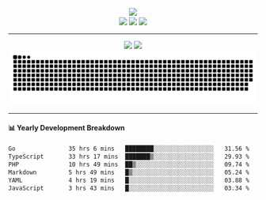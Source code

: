 <p align="center">
  <img src="https://readme-typing-svg.herokuapp.com?font=Fira+Code&pause=1000&color=FF69B4&center=true&vCenter=true&width=435&lines=%F0%9F%8F%B3%EF%B8%8F%E2%80%8D%E2%9A%A7%EF%B8%8F+BaiYi's+GitHub+Profile+%F0%9F%8F%B3%EF%B8%8F%E2%80%8D%E2%9A%A7%EF%B8%8F" />
  <br>
  <a href="https://mtf.wiki/"><img src="https://img.shields.io/static/v1?label=Gender&message=Male-To-Female&color=ff69b4&style=for-the-badge" /></a>
  <a href="https://github.com/WhiteElytra"><img src="https://img.shields.io/github/followers/WhiteElytra?label=github%20followers&logo=github&style=for-the-badge" /></a>
  <a href="https://twitter.com/WhiteElytra"><img src="https://img.shields.io/twitter/follow/WhiteElytra?label=twitter%20%40WhiteElytra&logo=twitter&style=for-the-badge" /></a>
</p>

-----

<p align="center">
  <img src="https://github-readme-stats.vercel.app/api?username=WhiteElytra&count_private=true&show_icons=true&theme=buefy" width="400" />
  <img src="https://streak-stats.demolab.com/?user=WhiteElytra" width="400" />
  <br>
  <img src="https://github.com/WhiteElytra/WhiteElytra/raw/output/github-contribution-grid-snake.svg" />
</p>

-----

#### 📊 Yearly Development Breakdown

<!--START_SECTION:waka-->

```text
Go               35 hrs 6 mins   ████████░░░░░░░░░░░░░░░░░   31.56 %
TypeScript       33 hrs 17 mins  ███████▒░░░░░░░░░░░░░░░░░   29.93 %
PHP              10 hrs 49 mins  ██▒░░░░░░░░░░░░░░░░░░░░░░   09.74 %
Markdown         5 hrs 49 mins   █▒░░░░░░░░░░░░░░░░░░░░░░░   05.24 %
YAML             4 hrs 19 mins   █░░░░░░░░░░░░░░░░░░░░░░░░   03.88 %
JavaScript       3 hrs 43 mins   █░░░░░░░░░░░░░░░░░░░░░░░░   03.34 %
```

<!--END_SECTION:waka-->
